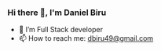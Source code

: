 ### Hi there 👋, I'm Daniel Biru

- 🌱 I’m Full Stack developer
- 📫 How to reach me: dbiru49@gmail.com
